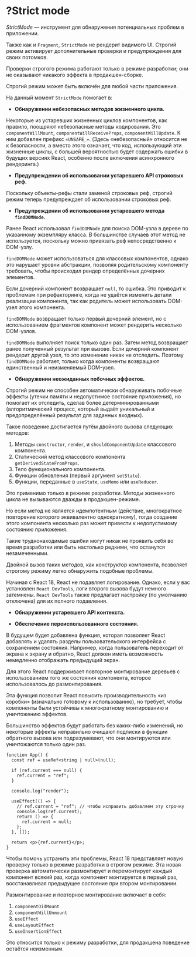 # ?Strict mode

_StrictMode_ — инструмент для обнаружения потенциальных проблем в приложении.

Также как и `Fragment`, `StrictMode` не рендерит видимого UI. Строгий режим активирует дополнительные проверки и предупреждения для своих потомков.

Проверки строгого режима работают только в режиме разработки; они не оказывают никакого эффекта в продакшен-сборке.

Строгий режим может быть включён для любой части приложения.

На данный момент `StrictMode` помогает в:

* __Обнаружении небезопасных методов жизненного цикла.__

Некоторые из устаревших жизненных циклов компонентов, как правило, поощряют небезопасные методы кодирования. Это `componentWillMount`, `componentWillReceiveProps`, `componentWillUpdate`. К ним добавлен префикс `«UNSAFE_»`. (Здесь «небезопасный» относится не к безопасности, а вместо этого означает, что код, использующий эти жизненные циклы, с большей вероятностью будет содержать ошибки в будущих версиях React, особенно после включения асинхронного рендеринга.)

* __Предупреждении об использовании устаревшего API строковых реф.__

Поскольку объекты-рефы стали заменой строковых реф, строгий режим теперь предупреждает об использовании строковых реф.

* __Предупреждении об использовании устаревшего метода `findDOMNode`.__

Ранее React использовал `findDOMNode` для поиска DOM-узла в дереве по указанному экземпляру класса. В большинстве случаев этот метод не используется, поскольку можно привязать реф непосредственно к DOM-узлу.

`findDOMNode` может использоваться для классовых компонентов, однако это нарушает уровни абстракции, позволяя родительскому компоненту требовать, чтобы происходил рендер определённых дочерних элементов.

Если дочерний компонент возвращает `null`, то ошибка. Это приводит к проблемам при рефакторинге, когда не удаётся изменить детали реализации компонента, так как родитель может использовать DOM-узел этого компонента.

`findDOMNode` возвращает только первый дочерний элемент, но с использованием фрагментов компонент может рендерить несколько DOM-узлов.

`findDOMNode` выполняет поиск только один раз. Затем метод возвращает ранее полученный результат при вызове. Если дочерний компонент рендерит другой узел, то это изменение никак не отследить. Поэтому `findDOMNode` работает, только когда компоненты возвращают единственный и неизменяемый DOM-узел.

* __Обнаружении неожиданных побочных эффектов.__

Строгий режим не способен автоматически обнаруживать побочные эффекты (утечки памяти и недопустимое состояние приложения), но помогает их отследить, сделав более детерминированными (алгоритмический процесс, который выдаёт уникальный и предопределённый результат для заданных входных).

Такое поведение достигается путём двойного вызова следующих методов:

1. Методы `constructor`, `render`, и `shouldComponentUpdate` классового компонента.
2. Статический метод классового компонента `getDerivedStateFromProps`.
3. Тело функционального компонента.
4. Функции обновления (первый аргумент `setState`).
5. Функции, переданные в `useState`, `useMemo` или `useReducer`.

Это применимо только в режиме разработки. Методы жизненного цикла не вызываются дважды в продакшен-режиме.

Но если метод не является идемпотентным (действие, многократное повторение которого эквивалентно однократному), тогда создание этого компонента несколько раз может привести к недопустимому состоянию приложения.

Такие труднонаходимые ошибки могут никак не проявить себя во время разработки или быть настолько редкими, что останутся незамеченными.

Двойной вызов таких методов, как конструктор компонента, позволяет строгому режиму легко обнаружить подобные проблемы.

Начиная с React 18, React не подавляет логирование. Однако, если у вас установлен `React DevTools`, логи второго вызова будут немного затемнены. `React DevTools` также предлагает настройку (по умолчанию отключена) для их полного подавления.

* __Обнаружении устаревшего API контекста.__

* __Обеспечение переиспользованного состояния.__

В будущем будет добавлена функция, которая позволяет React добавлять и удалять разделы пользовательского интерфейса с сохранением состояния. Например, когда пользователь переходит от экрана к экрану и обратно, React должен иметь возможность немедленно отображать предыдущий экран.

Для этого React поддерживает повторное монтирование деревьев с использованием того же состояния компонента, которое использовалось до размонтирования.

Эта функция позволит React повысить производительность «из коробки» (изначально готовому к использованию), но требует, чтобы компоненты были устойчивы к многократному монтированию и уничтожению эффектов.

Большинство эффектов будут работать без каких-либо изменений, но некоторые эффекты неправильно очищают подписки в функции обратного вызова или подразумевают, что они монтируются или уничтожаются только один раз.

~~~
function App() {
  const ref = useRef<string | null>(null);

  if (ref.current === null) {
    ref.current = "ref";
  }

  console.log("render");

  useEffect(() => {
    // ref.current = "ref"; // чтобы исправить добавляем эту строчку
    console.log(ref.current);
    return () => {
      ref.current = null;
    };
  }, []);

  return <p>{ref.current}</p>;
}
~~~

Чтобы помочь устранить эти проблемы, React 18 представляет новую проверку только в режиме разработки в строгом режиме. Эта новая проверка автоматически размонтирует и перемонтирует каждый компонент всякий раз, когда компонент монтируется в первый раз, восстанавливая предыдущее состояние при втором монтировании.

Размонтирование и повторное монтирование включает в себя:

1. `componentDidMount`
2. `componentWillUnmount`
3. `useEffect`
4. `useLayoutEffect`
5. `useInsertionEffect`

Это относится только к режиму разработки, для продакшена поведение остаётся неизменным.
